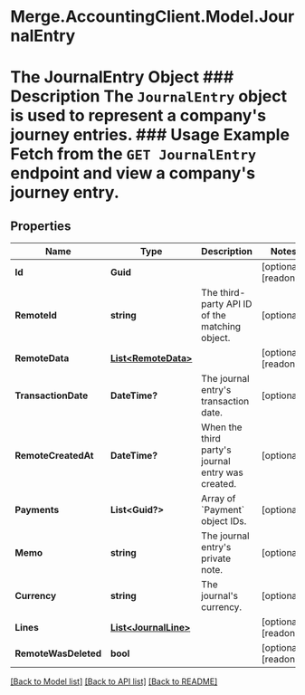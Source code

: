 # Merge.AccountingClient.Model.JournalEntry
# The JournalEntry Object ### Description The `JournalEntry` object is used to represent a company's journey entries.  ### Usage Example Fetch from the `GET JournalEntry` endpoint and view a company's journey entry.

## Properties

Name | Type | Description | Notes
------------ | ------------- | ------------- | -------------
**Id** | **Guid** |  | [optional] [readonly] 
**RemoteId** | **string** | The third-party API ID of the matching object. | [optional] 
**RemoteData** | [**List&lt;RemoteData&gt;**](RemoteData.md) |  | [optional] [readonly] 
**TransactionDate** | **DateTime?** | The journal entry&#39;s transaction date. | [optional] 
**RemoteCreatedAt** | **DateTime?** | When the third party&#39;s journal entry was created. | [optional] 
**Payments** | **List&lt;Guid?&gt;** | Array of &#x60;Payment&#x60; object IDs. | [optional] 
**Memo** | **string** | The journal entry&#39;s private note. | [optional] 
**Currency** | **string** | The journal&#39;s currency. | [optional] 
**Lines** | [**List&lt;JournalLine&gt;**](JournalLine.md) |  | [optional] [readonly] 
**RemoteWasDeleted** | **bool** |  | [optional] [readonly] 

[[Back to Model list]](../README.md#documentation-for-models) [[Back to API list]](../README.md#documentation-for-api-endpoints) [[Back to README]](../README.md)

